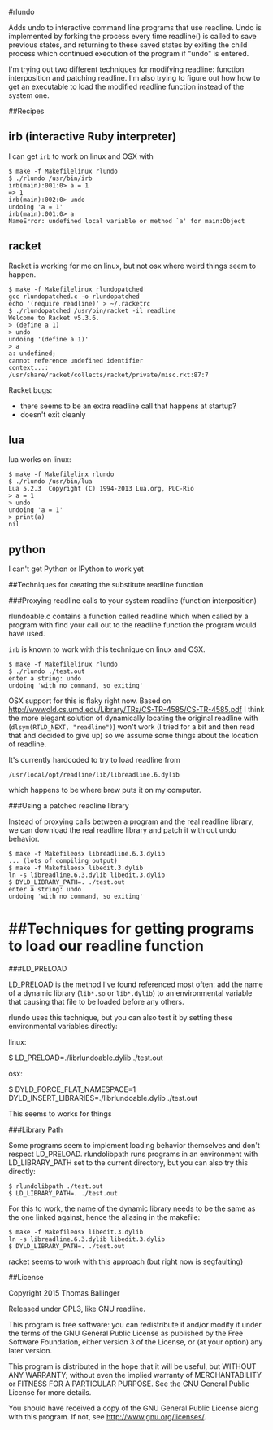#rlundo

Adds undo to interactive command line programs that use readline.
Undo is implemented by forking the process every time readline()
is called to save previous states, and returning to these saved
states by exiting the child process which continued execution of
the program if "undo" is entered.

I'm trying out two different techniques for modifying readline: function interposition
and patching readline.
I'm also trying to figure out how how to get an executable to load the modified
readline function instead of the system one.


##Recipes

irb (interactive Ruby interpreter)
----------------------------------

I can get `irb` to work on linux and OSX with 

    $ make -f Makefilelinux rlundo
    $ ./rlundo /usr/bin/irb
    irb(main):001:0> a = 1
    => 1
    irb(main):002:0> undo
    undoing 'a = 1'
    irb(main):001:0> a
    NameError: undefined local variable or method `a' for main:Object

racket
------

Racket is working for me on linux, but not osx where weird things seem to happen.

    $ make -f Makefilelinux rlundopatched
    gcc rlundopatched.c -o rlundopatched
    echo '(require readline)' > ~/.racketrc
    $ ./rlundopatched /usr/bin/racket -il readline
    Welcome to Racket v5.3.6.
    > (define a 1)
    > undo
    undoing '(define a 1)'
    > a
    a: undefined;
    cannot reference undefined identifier
    context...:
    /usr/share/racket/collects/racket/private/misc.rkt:87:7

Racket bugs:
* there seems to be an extra readline call that happens at startup?
* doesn't exit cleanly

lua
---

lua works on linux:

    $ make -f Makefilelinx rlundo
    $ ./rlundo /usr/bin/lua
    Lua 5.2.3  Copyright (C) 1994-2013 Lua.org, PUC-Rio
    > a = 1
    > undo
    undoing 'a = 1'
    > print(a)
    nil

python
------

I can't get Python or IPython to work yet

##Techniques for creating the substitute readline function

###Proxying readline calls to your system readline (function interposition)

rlundoable.c contains a function called readline which when called by a program with
find your call out to the readline function the program would have used.

`irb` is known to work with this technique on linux and OSX.

    $ make -f Makefilelinux rlundo
    $ ./rlundo ./test.out
    enter a string: undo
    undoing 'with no command, so exiting'

OSX support for this is flaky right now.
Based on http://wwwold.cs.umd.edu/Library/TRs/CS-TR-4585/CS-TR-4585.pdf
I think the more elegant solution of dynamically locating the
original readline with (`dlsym(RTLD_NEXT, "readline")`) won't work
(I tried for a bit and then read that and decided to give up)
so we assume some things about the location of readline.

It's currently hardcoded to try to load readline from

    /usr/local/opt/readline/lib/libreadline.6.dylib

which happens to be where brew puts it on my computer.

###Using a patched readline library

Instead of proxying calls between a program and the real readline library,
we can download the real readline library and patch it with out undo behavior.


    $ make -f Makefileosx libreadline.6.3.dylib
    ... (lots of compiling output)
    $ make -f Makefileosx libedit.3.dylib
    ln -s libreadline.6.3.dylib libedit.3.dylib
    $ DYLD_LIBRARY_PATH=. ./test.out
    enter a string: undo
    undoing 'with no command, so exiting'

##Techniques for getting programs to load our readline function
=============================================================

###LD_PRELOAD

LD_PRELOAD is the method I've found referenced most often: add the name of
a dynamic library (`lib*.so` or `lib*.dylib`) to an environmental variable
that causing that file to be loaded before any others.

rlundo uses this technique, but you can also test it by setting these environmental
variables directly:

linux: 

  $ LD_PRELOAD=./librlundoable.dylib ./test.out

osx:

  $ DYLD_FORCE_FLAT_NAMESPACE=1 DYLD_INSERT_LIBRARIES=./librlundoable.dylib ./test.out

This seems to works for things 


###Library Path

Some programs seem to implement loading behavior themselves and don't respect LD_PRELOAD.
rlundolibpath runs programs in an environment with LD_LIBRARY_PATH set to the current directory,
but you can also try this directly:

    $ rlundolibpath ./test.out
    $ LD_LIBRARY_PATH=. ./test.out

For this to work, the name of the dynamic library needs to be the same as the one linked against,
hence the aliasing in the makefile:

    $ make -f Makefileosx libedit.3.dylib
    ln -s libreadline.6.3.dylib libedit.3.dylib
    $ DYLD_LIBRARY_PATH=. ./test.out

racket seems to work with this approach (but right now is segfaulting)



##License

Copyright 2015 Thomas Ballinger

Released under GPL3, like GNU readline.

This program is free software: you can redistribute it and/or modify
it under the terms of the GNU General Public License as published by
the Free Software Foundation, either version 3 of the License, or
(at your option) any later version.

This program is distributed in the hope that it will be useful,
but WITHOUT ANY WARRANTY; without even the implied warranty of
MERCHANTABILITY or FITNESS FOR A PARTICULAR PURPOSE.  See the
GNU General Public License for more details.

You should have received a copy of the GNU General Public License
along with this program.  If not, see <http://www.gnu.org/licenses/>.

